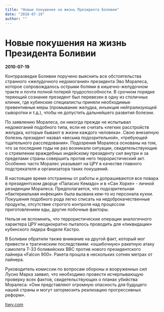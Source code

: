 ```yaml
---
title: "Новые покушения на жизнь Президента Боливии"
date: "2010-07-19"
author: ""
---
```


# Новые покушения на жизнь Президента Боливии

**2010-07-19** 

Контрразведке Боливии поручено выяснить все обстоятельства странного «желудочного недомогания» президента Эво Моралеса, которое сопровождалось острыми болями в кишечно-желудочном тракте и почти полной потерей трудоспособности. В срочном порядке теряющий сознание президент был перевезен в одну из столичных клиник, где кубинские специалисты приняли необходимые превентивные меры (промывание желудка, инъекция нейтрализующей сыворотки и т.д.), чтобы не допустить дальнейшего развития болезни.

По заявлению Моралеса, он никогда прежде не испытывал недомоганий подобного типа, если не считать «легких расстройств желудка, которые бывают в жизни каждого человека». Свою внезапную болезнь президент назвал «весьма подозрительной», «требующей тщательного расследования». Подозрения Моралеса основаны на том, что за последние годы не раз возникали ситуации, свидетельствующие о стремлении враждебных индейскому президенту сил внутри и за пределами страны совершить против него террористический акт. Особенно часто Моралес указывает на ЦРУ в качестве главного подстрекателя и организатора таких покушений.

В настоящее время отстранены от работы и допрашиваются все повара в президентском дворце «Паласио Кемадо» и в «Сан Хорхе» - личной резиденции Моралеса. Предполагается, что подозрительная «бактериальная инфекция» была вызвана кем-то из персонала кухни. Покушения подобного рода легко списать на недоброкачественные продукты, отсутствие строгого контроля над процессом приготовлением еды, другие побочные факторы.

Нельзя не вспомнить, что террористические операции аналогичного характера ЦРУ неоднократно пыталось проводить для «ликвидации» кубинского лидера Фиделя Кастро.

В Боливии обратили также внимание на другой факт, который мог привести к трагическим последствиям: «ошибочную» ракетную атаку самолета Т-33 боливийских ВВС против нового президентского лайнера «Falcon 900». Ракета прошла в нескольких сотнях метрах от лайнера.

Руководитель комиссии по вопросам обороны и вооруженных сил Лусио Марка заявил, что необходимо провести исчерпывающую проверку всех фактов, свидетельствующих о планах убийства Моралеса: «Они представляют огромную опасность для будущего нашей страны и могут затормозить реализацию прогрессивных реформ».

[tiwy.com](http://tiwy.com/leer.phtml?id=4811)